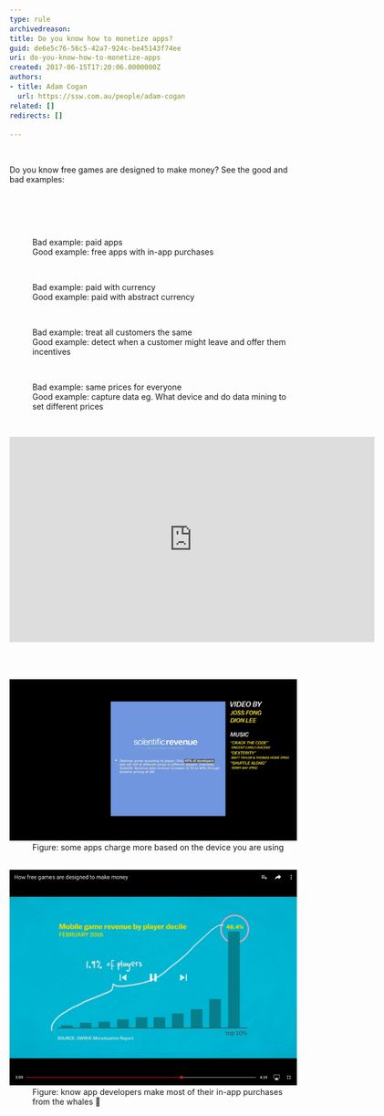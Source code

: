 ```yaml
---
type: rule
archivedreason: 
title: Do you know how to monetize apps?
guid: de6e5c76-56c5-42a7-924c-be45143f74ee
uri: do-you-know-how-to-monetize-apps
created: 2017-06-15T17:20:06.0000000Z
authors:
- title: Adam Cogan
  url: https://ssw.com.au/people/adam-cogan
related: []
redirects: []

---
```



​<p>Do you know free games are designed to make money? See the good and bad examples:</p>
<br><excerpt class='endintro'></excerpt><br>
<p> 
   <br> 
</p><dd class="ssw15-rteElement-FigureBad"> Bad example: paid apps<br></dd><dd class="ssw15-rteElement-FigureGood">Good example: free apps with in-app purchases</dd><p> 
   <br> 
</p><dd class="ssw15-rteElement-FigureBad">Bad example: paid with currency</dd><dd class="ssw15-rteElement-FigureGood">Good example: paid with abstract currency </dd><p> 
   <br> 
</p><dd class="ssw15-rteElement-FigureBad">Bad example: treat all customers the same</dd><dd class="ssw15-rteElement-FigureGood">Good example: detect when a customer might leave and offer them incentives</dd><p> 
   <br> 
</p><dd class="ssw15-rteElement-FigureBad">Bad example: same prices for everyone</dd><dd class="ssw15-rteElement-FigureGood">Good example: capture data eg. What device and do data mining to set different prices ​<br></dd><p> 
   <br> 
</p><dl class="image"><dt><div class="ms-rtestate-read ms-rte-embedcode ms-rte-embedil ms-rtestate-notify"> 
   <iframe width="640" height="360" src="https://www.youtube.com/embed/fKK9nVLvhGM" frameborder="0"></iframe> </div></dt></dl>​
<dl class="image"><dt>
      <img src="how-to-monetize.png" alt="how-to-monetize.png" /> 
   </dt><dd>Figure: some apps charge more based on the device you are using<br></dd></dl><dl class="image">​ 
   <dt> 
      <img src="how-to-monetize-2.png" alt="how-to-monetize-2.png" /> 
   </dt><dd>Figure: know app developers make most of their in-app purchases from the whales 🐳</dd></dl>


